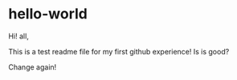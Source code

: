 # hello-world

Hi! all,

This is a test readme file for my first github experience!
Is is good?

Change again!

